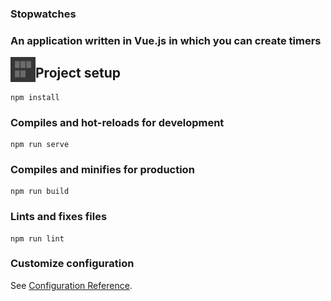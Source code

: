 ### Stopwatches

### An application written in Vue.js in which you can create timers

<img align="left" alt="Bootstrap" width="40" height="40" src="./src/assets/img/view.png" />

## Project setup

```
npm install
```

### Compiles and hot-reloads for development

```
npm run serve
```

### Compiles and minifies for production

```
npm run build
```

### Lints and fixes files

```
npm run lint
```

### Customize configuration

See [Configuration Reference](https://cli.vuejs.org/config/).

